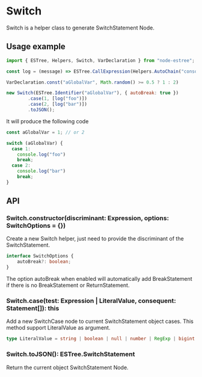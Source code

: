# Switch

Switch is a helper class to generate SwitchStatement Node.

## Usage example

```js
import { ESTree, Helpers, Switch, VarDeclaration } from "node-estree";

const log = (message) => ESTree.CallExpression(Helpers.AutoChain("console", "log"), [ESTree.Literal(message)]);

VarDeclaration.const("aGlobalVar", Math.random() >= 0.5 ? 1 : 2)

new Switch(ESTree.Identifier("aGlobalVar"), { autoBreak: true })
        .case(1, [log("foo")])
        .case(2, [log("bar")])
        .toJSON();
```

It will produce the following code

```js
const aGlobalVar = 1; // or 2

switch (aGlobalVar) {
  case 1:
    console.log("foo")
    break;
  case 2:
    console.log("bar")
    break;
}
```

## API

### Switch.constructor(discriminant: Expression<Variant>, options: SwitchOptions = {})

Create a new Switch helper, just need to provide the discriminant of the SwitchStatement.

```ts
interface SwitchOptions {
    autoBreak?: boolean;
}
```

The option autoBreak when enabled will automatically add BreakStatement if there is no BreakStatement or ReturnStatement.

### Switch.case(test: Expression<Variant> | LiteralValue, consequent: Statement<Variant>[]): this
Add a new SwitchCase node to current SwitchStatement object cases. This method support LiteralValue as argument.

```ts
type LiteralValue = string | boolean | null | number | RegExp | bigint;
```

### Switch.toJSON(): ESTree.SwitchStatement
Return the current object SwitchStatement Node.